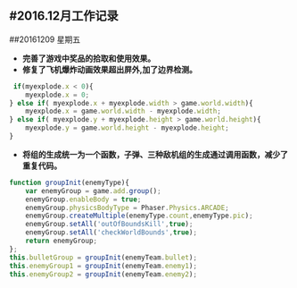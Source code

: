 #2016.12月工作记录
-------------------
##20161209 星期五

- **完善了游戏中奖品的拾取和使用效果。**
- **修复了飞机爆炸动画效果超出屏外,加了边界检测。**
```javascript
 if(myexplode.x < 0){
    myexplode.x = 0;
} else if( myexplode.x + myexplode.width > game.world.width){
    myexplode.x = game.world.width - myexplode.width;
} else if( myexplode.y + myexplode.height > game.world.height){
    myexplode.y = game.world.height - myexplode.height;
}
```
- **将组的生成统一为一个函数，子弹、三种敌机组的生成通过调用函数，减少了重复代码。**
```javascript
function groupInit(enemyType){
    var enemyGroup = game.add.group();
    enemyGroup.enableBody = true;
    enemyGroup.physicsBodyType = Phaser.Physics.ARCADE;
    enemyGroup.createMultiple(enemyType.count,enemyType.pic);
    enemyGroup.setAll('outOfBoundsKill',true);
    enemyGroup.setAll('checkWorldBounds',true);
    return enemyGroup;
};
this.bulletGroup = groupInit(enemyTeam.bullet);
this.enemyGroup1 = groupInit(enemyTeam.enemy1);
this.enemyGroup2 = groupInit(enemyTeam.enemy2);                    
```